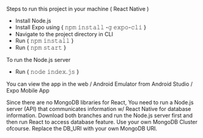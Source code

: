 Steps to run this project in your machine ( React Native )

- Install Node.js
- Install Expo using { 𝚗𝚙𝚖 𝚒𝚗𝚜𝚝𝚊𝚕𝚕 -𝚐 𝚎𝚡𝚙𝚘-𝚌𝚕𝚒 }
- Navigate to the project directory in CLI
- Run { 𝚗𝚙𝚖 𝚒𝚗𝚜𝚝𝚊𝚕𝚕 }
- Run { 𝚗𝚙𝚖 𝚜𝚝𝚊𝚛𝚝 }

To run the Node.js server

- Run { 𝚗𝚘𝚍𝚎 𝚒𝚗𝚍𝚎𝚡.𝚓𝚜 }
  
You can view the app in the web / Android Emulator from Android Studio / Expo Mobile App

Since there are no MongoDB libraries for React, You need to run a Node.js server (API) that communicates information w/ React Native for database information. Download both branches and run the Node.js server first and then run React to access database feature. Use your own MongoDB Cluster ofcourse. Replace the DB_URI with your own MongoDB URI.
